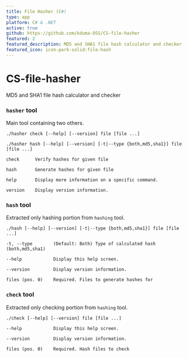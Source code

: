 ```yaml
---
title: File Hasher (C#)
type: app
platform: C# & .NET
active: true
github: https://github.com/kduma-OSS/CS-file-hasher
featured: 2
featured_description: MD5 and SHA1 file hash calculator and checker
featured_icon: icon-park-solid:file-hash
---
```


# CS-file-hasher

MD5 and SHA1 file hash calculator and checker

### `hasher` tool

Main tool containing two others.

```./hasher check [--help] [--version] file [file ...]```

```./hasher hash [--help] [--version] [-t|--type {both,md5,sha1}] file [file ...]```

```
check      Verify hashes for given file

hash       Generate hashes for given file

help       Display more information on a specific command.

version    Display version information.
```

### `hash` tool

Extracted only hashing portion from `hashing` tool.

```./hash [--help] [--version] [-t|--type {both,md5,sha1}] file [file ...]```

```
-t, --type        (Default: Both) Type of calculated hash (both,md5,sha1)

--help            Display this help screen.

--version         Display version information.

files (pos. 0)    Required. Files to generate hashes for
```

### `check` tool

Extracted only checking portion from `hashing` tool.

```./check [--help] [--version] file [file ...]```

```
--help            Display this help screen.

--version         Display version information.

files (pos. 0)    Required. Hash files to check
```